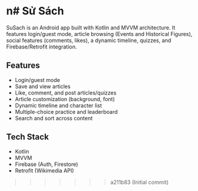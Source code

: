 n# Sử Sách
=======

SuSach is an Android app built with Kotlin and MVVM architecture. It features login/guest mode, article browsing (Events and Historical Figures), social features (comments, likes), a dynamic timeline, quizzes, and Firebase/Retrofit integration.

## Features
- Login/guest mode
- Save and view articles
- Like, comment, and post articles/quizzes
- Article customization (background, font)
- Dynamic timeline and character list
- Multiple-choice practice and leaderboard
- Search and sort across content

## Tech Stack
- Kotlin
- MVVM
- Firebase (Auth, Firestore)
- Retrofit (Wikimedia API)
>>>>>>> a211b83 (Initial commit)
